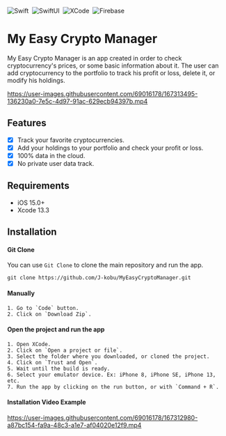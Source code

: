 ![Swift](https://img.shields.io/badge/-Swift-333333?style=flat&logo=Swift)&nbsp;
![SwiftUI](https://img.shields.io/badge/-SwiftUI-333333?style=flat&logo=Apple)&nbsp;
![XCode](https://img.shields.io/badge/-Xcode-333333?style=flat&logo=Xcode)&nbsp;
![Firebase](https://img.shields.io/badge/-firebase-333333?style=flat&logo=firebase)&nbsp;

# My Easy Crypto Manager
<p align="center">
  <p align="left">
    My Easy Crypto Manager is an app created in order to check cryptocurrency's prices, or some basic information about it. The user can add cryptocurrency to the portfolio to track his profit or loss, delete it, or modify his holdings.
  </p>
</p>

https://user-images.githubusercontent.com/69016178/167313495-136230a0-7e5c-4d97-91ac-629ecb94397b.mp4

## Features

- [x] Track your favorite cryptocurrencies.
- [x] Add your holdings to your portfolio and check your profit or loss.
- [x] 100% data in the cloud.
- [x] No private user data track.

## Requirements

- iOS 15.0+
- Xcode 13.3

## Installation

#### Git Clone
You can use `Git Clone` to clone the main repository and run the app.

```
git clone https://github.com/J-kobu/MyEasyCryptoManager.git
```

#### Manually
```
1. Go to `Code` button. 
2. Click on `Download Zip`.
```

#### Open the project and run the app
```
1. Open XCode.
2. Click on `Open a project or file`.
3. Select the folder where you downloaded, or cloned the project.
4. Click on `Trust and Open`.
5. Wait until the build is ready. 
6. Select your emulator device. Ex: iPhone 8, iPhone SE, iPhone 13, etc.
7. Run the app by clicking on the run button, or with `Command + R`.
```

#### Installation Video Example

https://user-images.githubusercontent.com/69016178/167312980-a87bc154-fa9a-48c3-a1e7-af04020e12f9.mp4



